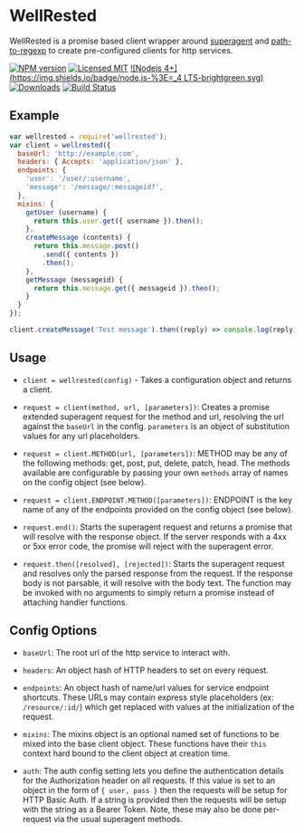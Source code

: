 # WellRested

WellRested is a promise based client wrapper around [superagent](http://npm.im/superagent) and [path-to-regexp](http://npm.im/path-to-regexp) to create pre-configured clients for http services.

[![NPM version](https://img.shields.io/npm/v/wellrested.svg)](http://badge.fury.io/js/wellrested)
[![Licensed MIT](https://img.shields.io/npm/l/wellrested.svg)](https://github.com/ChiperSoft/wellrested/blob/master/LICENSE.txt)
[![Nodejs 4+](https://img.shields.io/badge/node.js-%3E=_4 LTS-brightgreen.svg)](http://nodejs.org)
[![Downloads](http://img.shields.io/npm/dm/wellrested.svg)](http://npmjs.org/wellrested)
[![Build Status](https://img.shields.io/travis/ChiperSoft/wellrested.svg)](https://travis-ci.org/ChiperSoft/wellrested)


## Example

```js
var wellrested = require('wellrested');
var client = wellrested({
  baseUrl: 'http://example.com',
  headers: { Accepts: 'application/json' },
  endpoints: {
    'user': '/user/:username',
    'message': '/message/:messageid?',
  },
  mixins: {
    getUser (username) {
      return this.user.get({ username }).then();
    },
    createMessage (contents) {
      return this.message.post()
        .send({ contents })
        .then();
    },
    getMessage (messageid) {
      return this.message.get({ messageid }).then();
    }
  }
});

client.createMessage('Test message').then((reply) => console.log(reply));
```

## Usage

- `client = wellrested(config)` - Takes a configuration object and returns a client.

- `request = client(method, url, [parameters])`: Creates a promise extended superagent request for the method and url, resolving the url against the `baseUrl` in the config. `parameters` is an object of substitution values for any url placeholders.

- `request = client.METHOD(url, [parameters])`: METHOD may be any of the following methods: get, post, put, delete, patch, head. The methods available are configurable by passing your own `methods` array of names on the config object (see below).

- `request = client.ENDPOINT.METHOD([parameters])`: ENDPOINT is the key name of any of the endpoints provided on the config object (see below).

- `request.end()`: Starts the superagent request and returns a promise that will resolve with the response object. If the server responds with a 4xx or 5xx error code, the promise will reject with the superagent error.

- `request.then([resolved], [rejected])`: Starts the superagent request and resolves only the parsed response from the request.  If the response body is not parsable, it will resolve with the body text. The function may be invoked with no arguments to simply return a promise instead of attaching handler functions.

## Config Options

- `baseUrl`: The root url of the http service to interact with.

- `headers`: An object hash of HTTP headers to set on every request.

- `endpoints`: An object hash of name/url values for service endpoint shortcuts. These URLs may contain express style placeholders (ex: `/resource/:id/`) which get replaced with values at the initialization of the request.

- `mixins`: The mixins object is an optional named set of functions to be mixed into the base client object. These functions have their `this` context hard bound to the client object at creation time.

- `auth`: The auth config setting lets you define the authentication details for the Authorization header on all requests. If this value is set to an object in the form of `{ user, pass }` then the requests will be setup for HTTP Basic Auth. If a string is provided then the requests will be setup with the string as a Bearer Token. Note, these may also be done per-request via the usual superagent methods.
